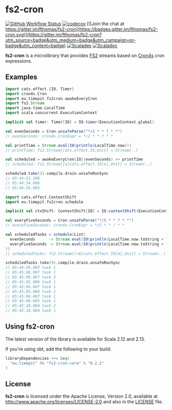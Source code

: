 # fs2-cron
[![GitHub Workflow Status](https://img.shields.io/github/workflow/status/fthomas/fs2-cron/Continuous%20Integration)](https://github.com/fthomas/fs2-cron/actions?query=workflow%3A%22Continuous+Integration%22)
[![codecov](https://codecov.io/gh/fthomas/fs2-cron/branch/master/graph/badge.svg)](https://codecov.io/gh/fthomas/fs2-cron)
[![Join the chat at https://gitter.im/fthomas/fs2-cron](https://badges.gitter.im/fthomas/fs2-cron.svg)](https://gitter.im/fthomas/fs2-cron?utm_source=badge&utm_medium=badge&utm_campaign=pr-badge&utm_content=badge)
[![Scaladex](https://index.scala-lang.org/fthomas/fs2-cron/latest.svg?color=blue)](https://index.scala-lang.org/fthomas/fs2-cron/fs2-cron-core)
[![Scaladoc](https://www.javadoc.io/badge/eu.timepit/fs2-cron-core_2.12.svg?color=blue&label=Scaladoc)](https://javadoc.io/doc/eu.timepit/fs2-cron-core_2.12)

**fs2-cron** is a microlibrary that provides [FS2][FS2] streams based
on [Cron4s][Cron4s] cron expressions.

## Examples

```scala
import cats.effect.{IO, Timer}
import cron4s.Cron
import eu.timepit.fs2cron.awakeEveryCron
import fs2.Stream
import java.time.LocalTime
import scala.concurrent.ExecutionContext

implicit val timer: Timer[IO] = IO.timer(ExecutionContext.global)
```
```scala
val evenSeconds = Cron.unsafeParse("*/2 * * ? * *")
// evenSeconds: cron4s.CronExpr = */2 * * ? * *

val printTime = Stream.eval(IO(println(LocalTime.now)))
// printTime: fs2.Stream[cats.effect.IO,Unit] = Stream(..)

val scheduled = awakeEveryCron[IO](evenSeconds) >> printTime
// scheduled: fs2.Stream[[x]cats.effect.IO[x],Unit] = Stream(..)

scheduled.take(3).compile.drain.unsafeRunSync
// 05:44:52.290
// 05:44:54.006
// 05:44:56.005
```

```scala
import cats.effect.ContextShift
import eu.timepit.fs2cron.schedule

implicit val ctxShift: ContextShift[IO] = IO.contextShift(ExecutionContext.global)
```
```scala
val everyFiveSeconds = Cron.unsafeParse("*/5 * * ? * *")
// everyFiveSeconds: cron4s.CronExpr = */5 * * ? * *

val scheduledTasks = schedule(List(
  evenSeconds      -> Stream.eval(IO(println(LocalTime.now.toString + " task 1"))),
  everyFiveSeconds -> Stream.eval(IO(println(LocalTime.now.toString + " task 2")))
))
// scheduledTasks: fs2.Stream[[+A]cats.effect.IO[A],Unit] = Stream(..)

scheduledTasks.take(9).compile.drain.unsafeRunSync
// 05:44:58.003 task 1
// 05:45:00.007 task 1
// 05:45:00.007 task 2
// 05:45:02.006 task 1
// 05:45:04.007 task 1
// 05:45:05.006 task 2
// 05:45:06.007 task 1
// 05:45:08.005 task 1
// 05:45:10.004 task 2
// 05:45:10.004 task 1
```

## Using fs2-cron

The latest version of the library is available for Scala 2.12 and 2.13.

If you're using sbt, add the following to your build:

```sbt
libraryDependencies ++= Seq(
  "eu.timepit" %% "fs2-cron-core" % "0.2.2"
)
```

## License

**fs2-cron** is licensed under the Apache License, Version 2.0, available at
http://www.apache.org/licenses/LICENSE-2.0 and also in the
[LICENSE](https://github.com/fthomas/status-page/blob/master/LICENSE) file.

[Cron4s]: https://github.com/alonsodomin/cron4s
[FS2]: https://github.com/functional-streams-for-scala/fs2

